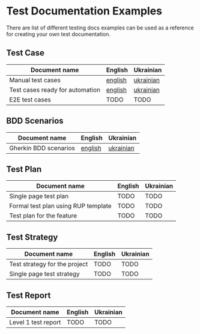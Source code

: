 # Test Documentation Examples
There are list of different testing docs examples can be used as a reference for creating your own test documentation.

## Test Case
|Document name| English                                                          | Ukrainian                                                          |
|---|------------------------------------------------------------------|--------------------------------------------------------------------|
|Manual test cases| [english](test%20cases/manual_test_cases_01_en.md)               | [ukrainian](test%20cases/manual_test_cases_01_ua.md)               |
|Test cases ready for automation| [english](test%20cases/test_cases_ready_for_automation_01_en.md) | [ukrainian](test%20cases/test_cases_ready_for_automation_01_ua.md) |
|E2E test cases| TODO                                                             | TODO                                                               |

## BDD Scenarios
| Document name         |English|Ukrainian|
|-----------------------|---|---|
| Gherkin BDD scenarios | [english](bdd%20scenarios/bdd_scenario_01_en.md) | [ukrainian](bdd%20scenarios/bdd_scenario_01_ua.md) |

## Test Plan
|Document name|English|Ukrainian|
|---|---|---|
|Single page test plan|TODO|TODO|
|Formal test plan using RUP template|TODO|TODO|
|Test plan for the feature|TODO|TODO|


## Test Strategy
|Document name|English|Ukrainian|
|---|---|---|
|Test strategy for the project|TODO|TODO|
|Single page test strategy|TODO|TODO|


## Test Report
| Document name       |English|Ukrainian|
|---------------------|---|---|
| Level 1 test report |TODO|TODO|
